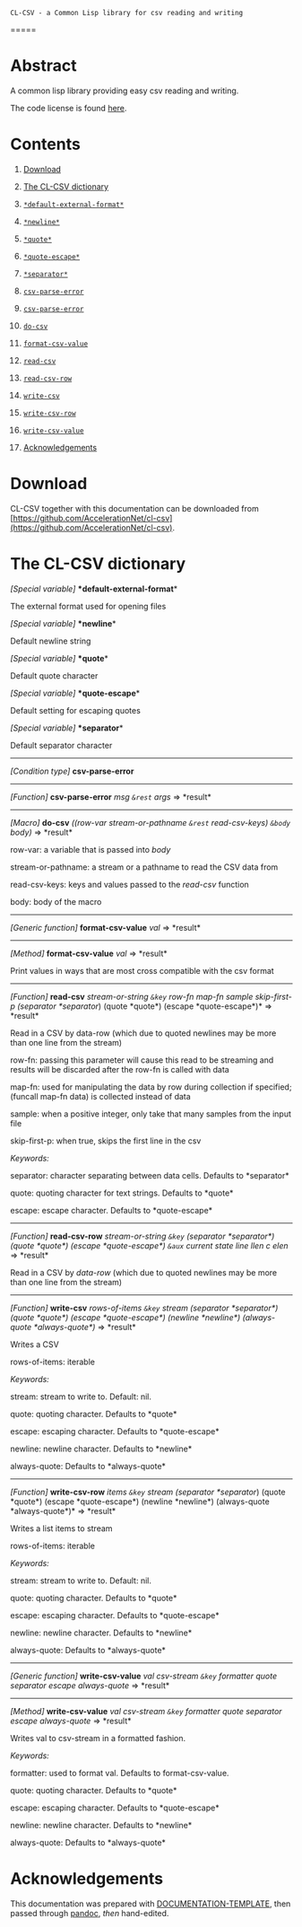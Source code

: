 	CL-CSV - a Common Lisp library for csv reading and writing
=====

# Abstract

A common lisp library providing easy csv reading and writing.

The code license is found
[here](https://github.com/AccelerationNet/cl-csv/blob/master/LICENSE).


# Contents

1.  [Download](#download)
2.  [The CL-CSV dictionary](#dictionary)
   1.  [`*default-external-format*`](#*default-external-format*)
   2.  [`*newline*`](#*newline*)
   3.  [`*quote*`](#*quote*)
   4.  [`*quote-escape*`](#*quote-escape*)
   5.  [`*separator*`](#*separator*)
   6.  [`csv-parse-error`](#csv-parse-error)
   7.  [`csv-parse-error`](#csv-parse-error)
   8.  [`do-csv`](#do-csv)
   9.  [`format-csv-value`](#format-csv-value)
   10. [`read-csv`](#read-csv)
   11. [`read-csv-row`](#read-csv-row)
   12. [`write-csv`](#write-csv)
   13. [`write-csv-row`](#write-csv-row)
   14. [`write-csv-value`](#write-csv-value)

3.  [Acknowledgements](#ack)



# Download

CL-CSV together with this documentation can be downloaded from
[https://github.com/AccelerationNet/cl-csv](https://github.com/AccelerationNet/cl-csv).

# The CL-CSV dictionary

_[Special variable]_
**\*default-external-format***

The external format used for opening files

_[Special variable]_
**\*newline***

 Default newline string

_[Special variable]_
**\*quote***

 Default quote character

_[Special variable]_
**\*quote-escape***

 Default setting for escaping quotes

_[Special variable]_
**\*separator***

 Default separator character

- - -
_[Condition type]_
**csv-parse-error**
- - -
_[Function]_
**csv-parse-error** *msg `&rest` args* =\> \*result*
- - -
_[Macro]_
**do-csv** *((row-var stream-or-pathname `&rest` read-csv-keys)
`&body` body)* =\> \*result*


row-var: a variable that is passed into _body_

stream-or-pathname: a stream or a pathname to read the CSV data from

read-csv-keys: keys and values passed to the _read-csv_ function

body: body of the macro

- - -
_[Generic function]_
**format-csv-value** *val* =\> \*result*

- - -
_[Method]_
**format-csv-value** *val* =\> \*result*

 Print values in ways that are most cross compatible with the csv
format
- - -
_[Function]_
**read-csv** *stream-or-string `&key` row-fn map-fn sample
skip-first-p (separator \*separator*) (quote \*quote*) (escape
\*quote-escape*)* =\> \*result*

Read in a CSV by data-row (which due to quoted newlines may be more
than one line from the stream)

row-fn: passing this parameter will cause this read to be streaming
and results will be discarded after the row-fn is called with data

map-fn: used for manipulating the data by row during collection if
specified; (funcall map-fn data) is collected instead of data

sample: when a positive integer, only take that many samples from
the input file

skip-first-p: when true, skips the first line in the csv

_Keywords:_

separator: character separating between data cells. Defaults to
\*separator*

quote: quoting character for text strings. Defaults to \*quote*

escape: escape character. Defaults to \*quote-escape*

- - -
_[Function]_
**read-csv-row** *stream-or-string `&key` (separator \*separator\*)
(quote \*quote\*) (escape \*quote-escape\*) `&aux` current state line
llen c elen* =\> \*result*


Read in a CSV by _data-row_ (which due to quoted newlines may be more
than one line from the stream)

- - -
_[Function]_
**write-csv** *rows-of-items `&key` stream (separator \*separator\*)
(quote \*quote\*) (escape \*quote-escape\*) (newline \*newline\*)
(always-quote \*always-quote\*)* =\> \*result*

Writes a CSV

rows-of-items: iterable

_Keywords:_

stream: stream to write to. Default: nil.

quote: quoting character. Defaults to \*quote\*

escape: escaping character. Defaults to \*quote-escape\*

newline: newline character. Defaults to \*newline\*

always-quote: Defaults to \*always-quote\*

- - -
_[Function]_
**write-csv-row** *items `&key` stream (separator \*separator*)
(quote \*quote*) (escape \*quote-escape*) (newline \*newline*)
(always-quote \*always-quote*)* =\> \*result*


Writes a list items to stream

rows-of-items: iterable

_Keywords:_

stream: stream to write to. Default: nil.

quote: quoting character. Defaults to \*quote*

escape: escaping character. Defaults to \*quote-escape*

newline: newline character. Defaults to \*newline*

always-quote: Defaults to \*always-quote*

- - -
_[Generic function]_
**write-csv-value** *val csv-stream `&key` formatter quote separator
escape always-quote* =\> \*result*

- - -
_[Method]_
**write-csv-value** *val csv-stream `&key` formatter quote separator
escape always-quote* =\> \*result*


Writes val to csv-stream in a formatted fashion.

_Keywords:_

formatter: used to format val. Defaults to format-csv-value.

quote: quoting character. Defaults to \*quote*

escape: escaping character. Defaults to \*quote-escape*

newline: newline character. Defaults to \*newline*

always-quote: Defaults to \*always-quote*

# Acknowledgements

This documentation was prepared with
[DOCUMENTATION-TEMPLATE](http://weitz.de/documentation-template/),
then passed through
[pandoc](http://johnmacfarlane.net/pandoc/index.html), *then* hand-edited.
